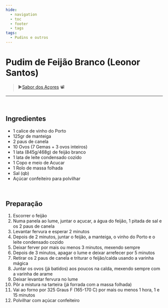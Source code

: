 ```yaml
---
hide:
  - navigation
  - toc
  - footer
  - tags
tags:
  - Pudins e outros
---
```


# Pudim de Feijão Branco (Leonor Santos)

> ▶️[Sabor dos Açores](https://www.youtube.com/watch?v=BJa31HVvMi4) 📽️

<hr>

<br>


## **Ingredientes**

* 1 calice de vinho do Porto
* 125gr de manteiga
* 2 paus de canela
* 10 Ovos (7 Gemas + 3 ovos inteiros)
* 1 lata (845g/468g) de feijão branco
* 1 lata de leite condensado cozido
* 1 Copo e meio de Acucar
* 1 Rolo de massa folhada
* Sal (qb)
* Açúcar confeiteiro para polvilhar

<br>

## **Preparação**

1. Escorrer o feijão
2. Numa panela ao lume, juntar o açucar, a água do feijão, 1 pitada de sal e os 2 paus de canela
3. Levantar fervura e esperar 2 minutos
4. Depois de 2 minutos, juntar o feijão, a manteiga, o vinho do Porto e o leite condensado cozido
5. Deixar ferver por mais ou menos 3 minutos, mexendo sempre
6. Depois de 3 minutos, apagar o lume e deixar arrefecer por 5 minutos
7. Retirar os 2 paus de canela e triturar o feijão/calda usando a varinha mágica
8. Juntar os ovos (já batidos) aos poucos na calda, mexendo sempre com a varinha de arame
9. Deixar levantar fervura no lume
10. Pôr a mistura na tarteira (já forrada com a massa folhada)
11. Vai ao forno por 325 Graus F (165-170 C) por mais ou menos 1 hora, 1 e 15 minutos
12. Polvilhar com açúcar confeiteiro

<br>
